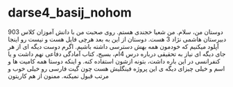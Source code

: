 # darse4_basij_nohom

دوستان من، سلام.
من شعیا خجندی هستم.
روی صحبت من با دانش آموزان کلاس 903 دبیرستان هاشمی نژاد 3 هست.
دوستان از این به بعد هرچی فایل هست و نیست رو اینجا آپلود میکنیم که خودمون همه بهش دسترسی داشته باشیم.
اگرم دوست دیگه ای از هر جای دیگه ای نیاز به تحقیقی درباره درس 4ام، بسیج، کتاب آمادگی دفاعی نهم داشت و یا کنفرانسی در این باره داشت، بتونه ازشون استفاده کنه.
و اینکه دوستا همه کامیت ها و اسم  و خیلی چیزای دیگه ی این پروژه فینگلیش هست چون گیت فارسی رو خیلی خوب و مرتب قبول نمیکنه.
ممنون از هم کاریتون
